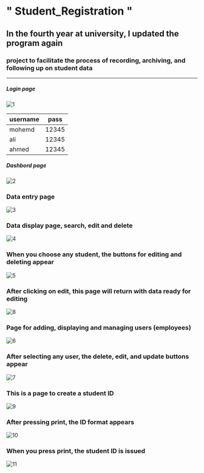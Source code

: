 # " Student_Registration " 

## In the fourth year at university, I updated the program again
### project to facilitate the process of recording, archiving, and following up on student data
---
##### Login page

![1](https://github.com/mohemd98/Update_Student_Registration/assets/108370897/bfa7d1d9-617f-4bdf-bb73-90ddef594c93)

| username      | pass          | 
| ------------- |:-------------:| 
| mohemd        | 12345         | 
| ali           | 12345         |   
| ahmed         | 12345         | 

##### Dashbord page

![2](https://github.com/mohemd98/Update_Student_Registration/assets/108370897/80ac8b3d-5a2a-4ca3-89e3-297032208d1f)

### Data entry page


![3](https://github.com/mohemd98/Update_Student_Registration/assets/108370897/8847cd9c-357a-4918-9a79-026000a06f17)

### Data display page, search, edit and delete

![4](https://github.com/mohemd98/Update_Student_Registration/assets/108370897/95c81729-b83e-41cb-b432-b52e2d00d4f3)

### When you choose any student, the buttons for editing and deleting appear

![5](https://github.com/mohemd98/Update_Student_Registration/assets/108370897/ad6966a7-6f20-4657-a1eb-aa9742ad85a6)


### After clicking on edit, this page will return with data ready for editing

![8](https://github.com/mohemd98/Update_Student_Registration/assets/108370897/bcf3979b-5be2-4d72-abf0-21789d3ec184)


### Page for adding, displaying and managing users (employees)

![6](https://github.com/mohemd98/Update_Student_Registration/assets/108370897/c9634a6f-968f-45f9-9f20-94e035fb486b)


### After selecting any user, the delete, edit, and update buttons appear

![7](https://github.com/mohemd98/Update_Student_Registration/assets/108370897/864a1928-167d-4790-be46-212bb75147db)

### This is a page to create a student ID

![9](https://github.com/mohemd98/Update_Student_Registration/assets/108370897/5ee74a1a-ee8c-4d1f-a406-7a4c4e8e45ab)

### After pressing print, the ID format appears

![10](https://github.com/mohemd98/Update_Student_Registration/assets/108370897/58908c56-4bef-40db-8579-f9bc917f3a70)

### When you press print, the student ID is issued

![11](https://github.com/mohemd98/Update_Student_Registration/assets/108370897/9c706c23-1e0a-44a6-98bf-325a37be6a41)
